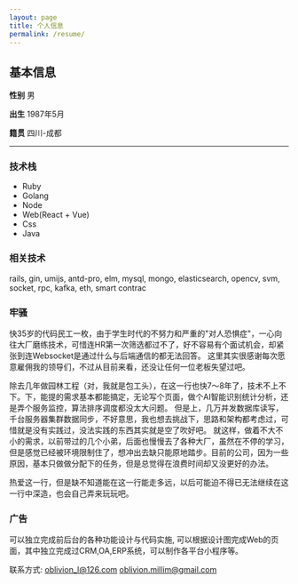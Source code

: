 ```yaml
---
layout: page
title: 个人信息
permalink: /resume/
---
```


## 基本信息


**性别** 男

**出生** 1987年5月

**籍贯** 四川-成都

---

### 技术栈

* Ruby
* Golang
* Node
* Web(React + Vue)
* Css
* Java

### 相关技术
rails, gin, umijs, antd-pro, elm, mysql, mongo, elasticsearch, opencv, svm, socket, rpc, kafka, eth, smart contrac    

### 牢骚

快35岁的代码民工一枚，由于学生时代的不努力和严重的"对人恐惧症"，一心向往大厂磨练技术，可惜连HR第一次筛选都过不了，好不容易有个面试机会，却紧张到连Websocket是通过什么与后端通信的都无法回答。
这里其实很感谢每次愿意雇佣我的领导们，不过从目前来看，还没让任何一位老板失望过吧。

除去几年做园林工程（对，我就是包工头），在这一行也快7～8年了，技术不上不下。下，能提的需求基本都能搞定，无论写个页面，做个AI智能识别统计分析，还是弄个服务监控，算法排序调度都没太大问题。
但是上，几万并发数据库读写，千台服务器集群数据同步，不好意思，我也想去挑战下，思路和架构都考虑过，可惜就是没有实践过，没法实践的东西其实就是空了吹好吧。
就这样，做着不大不小的需求，以前带过的几个小弟，后面也慢慢去了各种大厂，虽然在不停的学习，但是感觉已经被环境限制住了，想冲出去缺只能原地踏步。目前的公司，因为一些原因，基本只做做分配下的任务，但是总觉得在浪费时间却又没更好的办法。

热爱这一行，但是缺不知道能在这一行能走多远，以后可能迫不得已无法继续在这一行中深造，也会自己弄来玩玩吧。


### 广告

可以独立完成前后台的各种功能设计与代码实施, 可以根据设计图完成Web的页面，其中独立完成过CRM,OA,ERP系统，可以制作各平台小程序等。

联系方式: <oblivion_l@126.com> <oblivion.millim@gmail.com>











